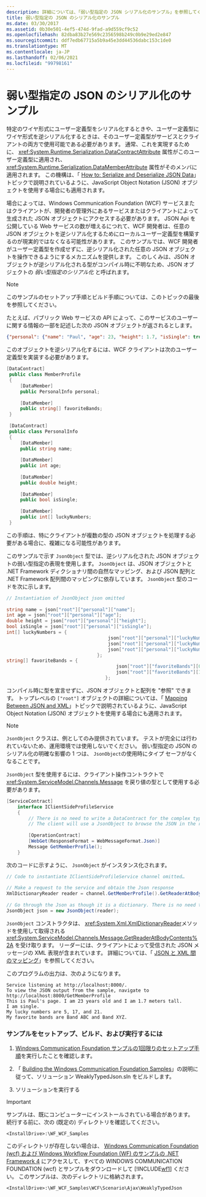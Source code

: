 ```yaml
---
description: 詳細については、「弱い型指定の JSON シリアル化のサンプル」を参照してください。
title: 弱い型指定の JSON のシリアル化のサンプル
ms.date: 03/30/2017
ms.assetid: 0b30e501-4ef5-474d-9fad-a9d559cf9c52
ms.openlocfilehash: 82dba83b27e569c2356598b249c0b9e29ed2e847
ms.sourcegitcommit: ddf7edb67715a5b9a45e3dd44536dabc153c1de0
ms.translationtype: MT
ms.contentlocale: ja-JP
ms.lasthandoff: 02/06/2021
ms.locfileid: "99798161"
---
```

# <a name="weakly-typed-json-serialization-sample"></a>弱い型指定の JSON のシリアル化のサンプル

特定のワイヤ形式にユーザー定義型をシリアル化するときや、ユーザー定義型にワイヤ形式を逆シリアル化するときは、そのユーザー定義型がサービスとクライアントの両方で使用可能である必要があります。 通常、これを実現するために、 <xref:System.Runtime.Serialization.DataContractAttribute> 属性がこのユーザー定義型に適用され、 <xref:System.Runtime.Serialization.DataMemberAttribute> 属性がそのメンバに適用されます。 この機構は、「 [How to: Serialize and Deserialize JSON Data](../feature-details/how-to-serialize-and-deserialize-json-data.md)」トピックで説明されているように、JavaScript Object Notation (JSON) オブジェクトを使用する場合にも適用されます。  
  
 場合によっては、Windows Communication Foundation (WCF) サービスまたはクライアントが、開発者の管理外にあるサービスまたはクライアントによって生成された JSON オブジェクトにアクセスする必要があります。 JSON Api を公開している Web サービスの数が増えるにつれて、WCF 開発者は、任意の JSON オブジェクトを逆シリアル化するためにローカルユーザー定義型を構築するのが現実的ではなくなる可能性があります。 このサンプルでは、WCF 開発者がユーザー定義型を作成せずに、逆シリアル化された任意の JSON オブジェクトを操作できるようにするメカニズムを提供します。 このしくみは、JSON オブジェクトが逆シリアル化される型がコンパイル時に不明なため、JSON オブジェクトの *弱い型指定のシリアル化* と呼ばれます。  
  
> [!NOTE]
> このサンプルのセットアップ手順とビルド手順については、このトピックの最後を参照してください。  
  
 たとえば、パブリック Web サービスの API によって、このサービスのユーザーに関する情報の一部を記述した次の JSON オブジェクトが返されるとします。  
  
```json  
{"personal": {"name": "Paul", "age": 23, "height": 1.7, "isSingle": true, "luckyNumbers": [5,17,21]}, "favoriteBands": ["Band ABC", "Band XYZ"]}  
```  
  
 このオブジェクトを逆シリアル化するには、WCF クライアントは次のユーザー定義型を実装する必要があります。  
  
```csharp  
[DataContract]  
 public class MemberProfile  
 {  
     [DataMember]  
     public PersonalInfo personal;  
  
     [DataMember]  
     public string[] favoriteBands;  
 }  
  
 [DataContract]  
 public class PersonalInfo  
 {  
     [DataMember]  
     public string name;  
  
     [DataMember]  
     public int age;  
  
     [DataMember]  
     public double height;  
  
     [DataMember]  
     public bool isSingle;  
  
     [DataMember]  
     public int[] luckyNumbers;  
 }  
```  
  
 この手順は、特にクライアントが複数の型の JSON オブジェクトを処理する必要がある場合に、複雑になる可能性があります。  
  
 このサンプルで示す `JsonObject` 型では、逆シリアル化された JSON オブジェクトの弱い型指定の表現を使用します。 `JsonObject` は、JSON オブジェクトと .NET Framework ディクショナリ間の自然なマッピング、および JSON 配列と .NET Framework 配列間のマッピングに依存しています。 `JsonObject` 型のコードを次に示します。  
  
```csharp  
// Instantiation of JsonObject json omitted  
  
string name = json["root"]["personal"]["name"];  
int age = json["root"]["personal"]["age"];  
double height = json["root"]["personal"]["height"];  
bool isSingle = json["root"]["personal"]["isSingle"];  
int[] luckyNumbers = {  
                                     json["root"]["personal"]["luckyNumbers"][0],  
                                     json["root"]["personal"]["luckyNumbers"][1],  
                                     json["root"]["personal"]["luckyNumbers"][2]
                                 };  
string[] favoriteBands = {  
                                        json["root"]["favoriteBands"][0],  
                                        json["root"]["favoriteBands"][1]  
                                    };  
```  
  
 コンパイル時に型を宣言せずに、JSON オブジェクトと配列を "参照" できます。 トップレベルの `["root"]` オブジェクトの詳細については、「 [Mapping Between JSON and XML](../feature-details/mapping-between-json-and-xml.md)」トピックで説明されているように、JavaScript Object Notation (JSON) オブジェクトを使用する場合にも適用されます。  
  
> [!NOTE]
> `JsonObject` クラスは、例としてのみ提供されています。 テストが完全には行われていないため、運用環境では使用しないでください。 弱い型指定の JSON のシリアル化の明確な影響の 1 つは、 `JsonObject`の使用時にタイプ セーフがなくなることです。  
  
 `JsonObject` 型を使用するには、クライアント操作コントラクトで <xref:System.ServiceModel.Channels.Message> を戻り値の型として使用する必要があります。  
  
```csharp  
[ServiceContract]  
    interface IClientSideProfileService  
    {  
        // There is no need to write a DataContract for the complex type returned by the service.  
        // The client will use a JsonObject to browse the JSON in the received message.  
  
        [OperationContract]  
        [WebGet(ResponseFormat = WebMessageFormat.Json)]  
        Message GetMemberProfile();  
    }  
```  
  
 次のコードに示すように、 `JsonObject` がインスタンス化されます。  
  
```csharp  
// Code to instantiate IClientSideProfileService channel omitted…  
  
// Make a request to the service and obtain the Json response  
XmlDictionaryReader reader = channel.GetMemberProfile().GetReaderAtBodyContents();  
  
// Go through the Json as though it is a dictionary. There is no need to map it to a .NET CLR type.  
JsonObject json = new JsonObject(reader);  
```  
  
 `JsonObject` コンストラクタは、 <xref:System.Xml.XmlDictionaryReader>メソッドを使用して取得される <xref:System.ServiceModel.Channels.Message.GetReaderAtBodyContents%2A> を受け取ります。 リーダーには、クライアントによって受信された JSON メッセージの XML 表現が含まれています。 詳細については、「 [JSON と XML 間のマッピング](../feature-details/mapping-between-json-and-xml.md)」を参照してください。  
  
 このプログラムの出力は、次のようになります。  
  
```console  
Service listening at http://localhost:8000/.  
To view the JSON output from the sample, navigate to http://localhost:8000/GetMemberProfile  
This is Paul's page. I am 23 years old and I am 1.7 meters tall.  
I am single.  
My lucky numbers are 5, 17, and 21.  
My favorite bands are Band ABC and Band XYZ.  
```  
  
### <a name="to-set-up-build-and-run-the-sample"></a>サンプルをセットアップ、ビルド、および実行するには  
  
1. [Windows Communication Foundation サンプルの1回限りのセットアップ手順](one-time-setup-procedure-for-the-wcf-samples.md)を実行したことを確認します。  
  
2. 「 [Building the Windows Communication Foundation Samples](building-the-samples.md)」の説明に従って、ソリューション WeaklyTypedJson.sln をビルドします。  
  
3. ソリューションを実行する  
  
> [!IMPORTANT]
> サンプルは、既にコンピューターにインストールされている場合があります。 続行する前に、次の (既定の) ディレクトリを確認してください。  
>
> `<InstallDrive>:\WF_WCF_Samples`  
>
> このディレクトリが存在しない場合は、 [Windows Communication Foundation (wcf) および Windows Workflow Foundation (WF) のサンプルの .NET Framework 4](https://www.microsoft.com/download/details.aspx?id=21459) にアクセスして、すべての WINDOWS COMMUNICATION FOUNDATION (wcf) とサンプルをダウンロードして [!INCLUDE[wf1](../../../../includes/wf1-md.md)] ください。 このサンプルは、次のディレクトリに格納されます。  
>
> `<InstallDrive>:\WF_WCF_Samples\WCF\Scenario\Ajax\WeaklyTypedJson`  

